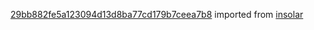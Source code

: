 [29bb882fe5a123094d13d8ba77cd179b7ceea7b8](https://github.com/insolar/insolar/commit/29bb882fe5a123094d13d8ba77cd179b7ceea7b8) imported from [insolar](https://github.com/insolar/insolar)
